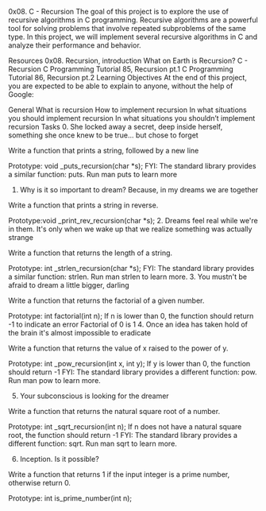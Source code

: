 0x08. C - Recursion
The goal of this project is to explore the use of recursive algorithms in C programming. Recursive algorithms are a powerful tool for solving problems that involve repeated subproblems of the same type. In this project, we will implement several recursive algorithms in C and analyze their performance and behavior.

Resources
0x08. Recursion, introduction
What on Earth is Recursion?
C - Recursion
C Programming Tutorial 85, Recursion pt.1
C Programming Tutorial 86, Recursion pt.2
Learning Objectives
At the end of this project, you are expected to be able to explain to anyone, without the help of Google:

General
What is recursion
How to implement recursion
In what situations you should implement recursion
In what situations you shouldn’t implement recursion
Tasks
0. She locked away a secret, deep inside herself, something she once knew to be true... but chose to forget

Write a function that prints a string, followed by a new line

Prototype: void _puts_recursion(char *s);
FYI: The standard library provides a similar function: puts. Run man puts to learn more

1. Why is it so important to dream? Because, in my dreams we are together

Write a function that prints a string in reverse.

Prototype:void _print_rev_recursion(char *s);
2. Dreams feel real while we're in them. It's only when we wake up that we realize something was actually strange

Write a function that returns the length of a string.

Prototype: int _strlen_recursion(char *s); FYI: The standard library provides a similar function: strlen. Run man strlen to learn more.
3. You mustn't be afraid to dream a little bigger, darling

Write a function that returns the factorial of a given number.

Prototype: int factorial(int n);
If n is lower than 0, the function should return -1 to indicate an error
Factorial of 0 is 1
4. Once an idea has taken hold of the brain it's almost impossible to eradicate

Write a function that returns the value of x raised to the power of y.

Prototype: int _pow_recursion(int x, int y);
If y is lower than 0, the function should return -1
FYI: The standard library provides a different function: pow. Run man pow to learn more.

5. Your subconscious is looking for the dreamer

Write a function that returns the natural square root of a number.

Prototype: int _sqrt_recursion(int n);
If n does not have a natural square root, the function should return -1
FYI: The standard library provides a different function: sqrt. Run man sqrt to learn more.

6. Inception. Is it possible?

Write a function that returns 1 if the input integer is a prime number, otherwise return 0.

Prototype: int is_prime_number(int n);
